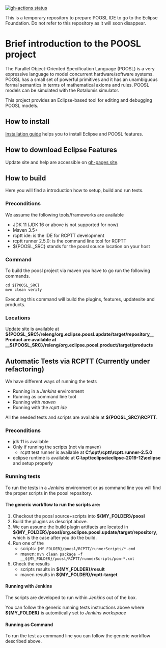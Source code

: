 [![gh-actions status](https://github.com/ObeoNetwork/POOSL/workflows/Java%20CI/badge.svg)](https://github.com/ObeoNetwork/POOSL/actions/workflows/maven.yml)

This is a temporary repository to prepare POOSL IDE to go to the Eclipse Foundation. Do not refer to this repository as it will soon disappear.

# Brief introduction to the POOSL project

The Parallel Object-Oriented Specification Language (POOSL) is a very expressive language to model 
concurrent hardware/software systems. POOSL has a small set of powerful primitives and it has an 
unambiguous formal semantics in terms of mathematical axioms and rules. POOSL models can be 
simulated with the Rotalumis simulator. 

This project provides an Eclipse-based tool for editing and debugging POOSL models.

## How to install
[Installation guide](https://raw.githubusercontent.com/ObeoNetwork/POOSL/main/docs/User/InstallationManual.pdf) 
helps you to install Eclipse and POOSL features.


## How to download Eclipse Features

Update site and help are accessible on <a 
href="https://obeonetwork.github.io/POOSL" >gh-pages site</a>.


## How to build

Here you will find a introduction how to setup, build and run tests.

### Preconditions

We assume the following tools/frameworks are available

- JDK 11 (JDK 16 or above is not supported for now)
- Maven 3.5+
- rcptt ide: is the IDE for RCPTT development 
- rcptt runner 2.5.0: is the command line tool for RCPTT 
- ${POOSL_SRC} stands for the poosl source location on your host

### Command
To build the poosl project via maven you have to go run the following commands.

```
cd ${POOSL_SRC}
mvn clean verify
```

Executing this command will build the plugins, features, updatesite and products.

### Locations
Update site is available at __${POOSL_SRC}/releng/org.eclipse.poosl.update/target/repository__
Product are available at __${POOSL_SRC}/releng/org.eclipse.poosl.product/target/products__



## Automatic Tests via RCPTT (__Currently under refactoring__)

We have different ways of running the tests

- Running in a _Jenkins_ environment
- Running as command line tool
- Running with _maven_
- Running with the _rcptt ide_

All the needed tests and scripts are available at __${POOSL_SRC}\RCPTT__. 

### Preconditions

- jdk 11 is available
- Only if running the scripts (not via maven)
    - rcptt test runner is available at __C:\opt\rcptt\rcptt.runner-2.5.0__
- eclipse runtime is available at __C:\opt\eclipse\eclipse-2019-12\eclipse__ and setup properly


### Running tests

To run the tests in a _Jenkins_ environment or as command line you will find the proper scripts in the poosl repository.

#### The generic workflow to run the scripts are:

1. Checkout the poosl source+scripts into __${MY_FOLDER}/poosl__
1. Build the plugins as descript above.
1. We can assume the build plugin artifacts are located in __${MY_FOLDER}/poosl/org.eclipse.poosl.update/target/repository__, which is the case after you do the build.
1. Run one of the 
    * scripts: ``{MY_FOLDER}/poosl/RCPTT/runnerScripts/*.cmd``
    * maven: ``mvn clean package -f __${MY_FOLDER}/poosl/RCPTT/runnerScripts/pom-*.xml``
1. Check the results
    * scripts results in __${MY_FOLDER}/result__
    * maven results in __${MY_FOLDER}/rcptt-target__

#### Running with Jenkins

The scripts are developed to run within _Jenkins_ out of the box.

You can follow the generic running tests instructions above where __${MY_FOLDER}__ is automtically set to _Jenkins workspace_

#### Running as Command

To run the test as command line you can follow the generic workflow described above.



